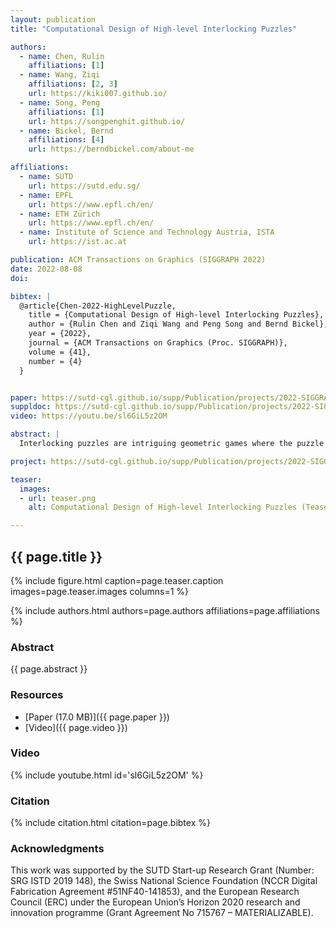 ```yaml
---
layout: publication
title: "Computational Design of High-level Interlocking Puzzles"

authors:
  - name: Chen, Rulin
    affiliations: [1]
  - name: Wang, Ziqi
    affiliations: [2, 3]
    url: https://kiki007.github.io/
  - name: Song, Peng
    affiliations: [1]
    url: https://songpenghit.github.io/
  - name: Bickel, Bernd
    affiliations: [4]
    url: https://berndbickel.com/about-me

affiliations:
  - name: SUTD
    url: https://sutd.edu.sg/
  - name: EPFL
    url: https://www.epfl.ch/en/
  - name: ETH Zürich 
    url: https://www.epfl.ch/en/
  - name: Institute of Science and Technology Austria, ISTA
    url: https://ist.ac.at

publication: ACM Transactions on Graphics (SIGGRAPH 2022)
date: 2022-08-08
doi: 

bibtex: |
  @article{Chen-2022-HighLevelPuzzle,
    title = {Computational Design of High-level Interlocking Puzzles},
    author = {Rulin Chen and Ziqi Wang and Peng Song and Bernd Bickel},
    year = {2022},
    journal = {ACM Transactions on Graphics (Proc. SIGGRAPH)},
    volume = {41},
    number = {4}
  }


paper: https://sutd-cgl.github.io/supp/Publication/projects/2022-SIGGRAPH-High-LevelPuzzle/download/2022-SIGGRAPH-High-LevelPuzzle.pdf
suppldoc: https://sutd-cgl.github.io/supp/Publication/projects/2022-SIGGRAPH-High-LevelPuzzle/download/Supplementary_other.pdf
video: https://youtu.be/sl6GiL5z2OM

abstract: |
  Interlocking puzzles are intriguing geometric games where the puzzle pieces are held together based on their geometric arrangement, preventing the puzzle from falling apart. High-level-of-difficulty, or simply high-level, interlocking puzzles are a subclass of interlocking puzzles that require multiple moves to take out the first subassembly from the puzzle. Solving a high-level interlocking puzzle is a challenging task since one has to explore many different configurations of the puzzle pieces until reaching a configuration where the first subassembly can be taken out. Designing a high-level interlocking puzzle with a user-specified level of difficulty is even harder since the puzzle pieces have to be interlocking in all the configurations before the first subassembly is taken out. In this paper, we present a computational approach to design high-level interlocking puzzles. The core idea is to represent all possible configurations of an interlocking puzzle as well as transitions among these configurations using a rooted, undirected graph called a disassembly graph and leverage this graph to find a disassembly plan that requires a minimal number of moves to take out the first subassembly from the puzzle. At the design stage, our algorithm iteratively constructs the geometry of each puzzle piece to expand the disassembly graph incrementally, aiming to achieve a user-specified level of difficulty. We show that our approach allows efficient generation of high-level interlocking puzzles of various shape complexities, including new solutions not attainable by state-of-the-art approaches.

project: https://sutd-cgl.github.io/supp/Publication/projects/2022-SIGGRAPH-High-LevelPuzzle/index.html

teaser:
  images:
  - url: teaser.png
    alt: Computational Design of High-level Interlocking Puzzles (Teaser Image)

---
```


## {{ page.title }}

{% include figure.html caption=page.teaser.caption images=page.teaser.images columns=1 %}

{% include authors.html authors=page.authors affiliations=page.affiliations %}

<!-- {% include publication.html publication=page.publication url=page.doi %} -->

### Abstract

{{ page.abstract }}

### Resources

* [Paper (17.0 MB)]({{ page.paper }})
* [Video]({{ page.video }})

<!--
* [Official publisher page]({{page.doi}}) &nbsp; [![ACM](ACM_logo.svg){: width="40x"}]({{page.doi}})
-->

### Video

{% include youtube.html id='sl6GiL5z2OM' %}

### Citation

{% include citation.html citation=page.bibtex %}


### Acknowledgments
This work was supported by the SUTD Start-up Research Grant (Number: SRG ISTD 2019 148), the Swiss National Science Foundation (NCCR Digital Fabrication Agreement #51NF40-141853), and the European Research Council (ERC) under the European Union’s Horizon 2020 research and innovation programme (Grant Agreement No 715767 – MATERIALIZABLE).
